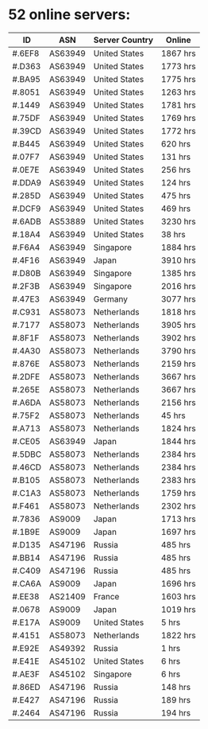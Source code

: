 # 52 online servers:

| ID | ASN | Server Country | Online |
| ------ | ------ | ------ | ------ |
| #.6EF8 | AS63949 | United States | 1867 hrs |
| #.D363 | AS63949 | United States | 1773 hrs |
| #.BA95 | AS63949 | United States | 1775 hrs |
| #.8051 | AS63949 | United States | 1263 hrs |
| #.1449 | AS63949 | United States | 1781 hrs |
| #.75DF | AS63949 | United States | 1769 hrs |
| #.39CD | AS63949 | United States | 1772 hrs |
| #.B445 | AS63949 | United States | 620 hrs |
| #.07F7 | AS63949 | United States | 131 hrs |
| #.0E7E | AS63949 | United States | 256 hrs |
| #.DDA9 | AS63949 | United States | 124 hrs |
| #.285D | AS63949 | United States | 475 hrs |
| #.DCF9 | AS63949 | United States | 469 hrs |
| #.6ADB | AS53889 | United States | 3230 hrs |
| #.18A4 | AS63949 | United States | 38 hrs |
| #.F6A4 | AS63949 | Singapore | 1884 hrs |
| #.4F16 | AS63949 | Japan | 3910 hrs |
| #.D80B | AS63949 | Singapore | 1385 hrs |
| #.2F3B | AS63949 | Singapore | 2016 hrs |
| #.47E3 | AS63949 | Germany | 3077 hrs |
| #.C931 | AS58073 | Netherlands | 1818 hrs |
| #.7177 | AS58073 | Netherlands | 3905 hrs |
| #.8F1F | AS58073 | Netherlands | 3902 hrs |
| #.4A30 | AS58073 | Netherlands | 3790 hrs |
| #.876E | AS58073 | Netherlands | 2159 hrs |
| #.2DFE | AS58073 | Netherlands | 3667 hrs |
| #.265E | AS58073 | Netherlands | 3667 hrs |
| #.A6DA | AS58073 | Netherlands | 2156 hrs |
| #.75F2 | AS58073 | Netherlands | 45 hrs |
| #.A713 | AS58073 | Netherlands | 1824 hrs |
| #.CE05 | AS63949 | Japan | 1844 hrs |
| #.5DBC | AS58073 | Netherlands | 2384 hrs |
| #.46CD | AS58073 | Netherlands | 2384 hrs |
| #.B105 | AS58073 | Netherlands | 2383 hrs |
| #.C1A3 | AS58073 | Netherlands | 1759 hrs |
| #.F461 | AS58073 | Netherlands | 2302 hrs |
| #.7836 | AS9009 | Japan | 1713 hrs |
| #.1B9E | AS9009 | Japan | 1697 hrs |
| #.D135 | AS47196 | Russia | 485 hrs |
| #.BB14 | AS47196 | Russia | 485 hrs |
| #.C409 | AS47196 | Russia | 485 hrs |
| #.CA6A | AS9009 | Japan | 1696 hrs |
| #.EE38 | AS21409 | France | 1603 hrs |
| #.0678 | AS9009 | Japan | 1019 hrs |
| #.E17A | AS9009 | United States | 5 hrs |
| #.4151 | AS58073 | Netherlands | 1822 hrs |
| #.E92E | AS49392 | Russia | 1 hrs |
| #.E41E | AS45102 | United States | 6 hrs |
| #.AE3F | AS45102 | Singapore | 6 hrs |
| #.86ED | AS47196 | Russia | 148 hrs |
| #.E427 | AS47196 | Russia | 189 hrs |
| #.2464 | AS47196 | Russia | 194 hrs |

